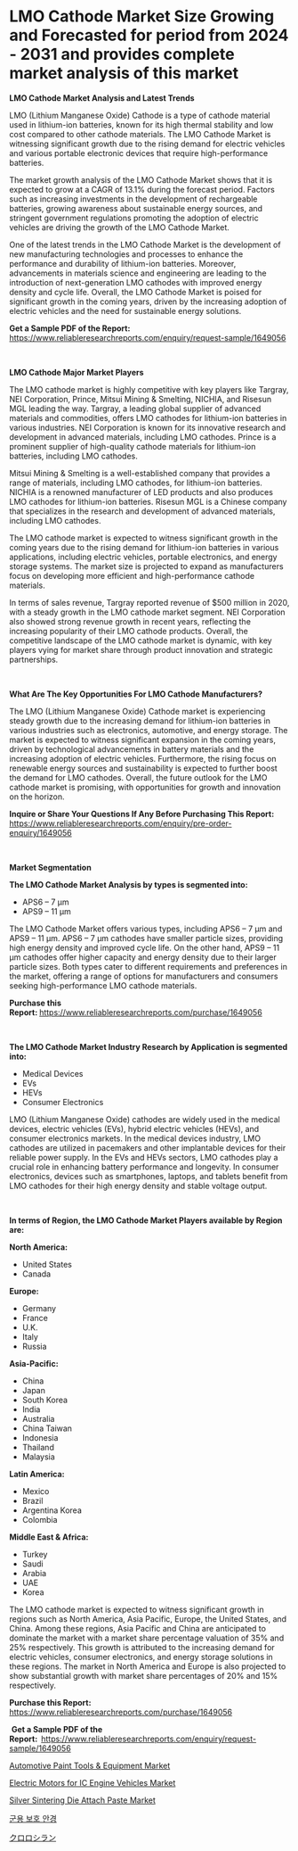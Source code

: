 <p><h1>LMO Cathode Market Size Growing and Forecasted for period from 2024 - 2031 and provides complete market analysis of this market</h1></p><p><strong>LMO Cathode Market Analysis and Latest Trends</strong></p>
<p><p>LMO (Lithium Manganese Oxide) Cathode is a type of cathode material used in lithium-ion batteries, known for its high thermal stability and low cost compared to other cathode materials. The LMO Cathode Market is witnessing significant growth due to the rising demand for electric vehicles and various portable electronic devices that require high-performance batteries.</p><p>The market growth analysis of the LMO Cathode Market shows that it is expected to grow at a CAGR of 13.1% during the forecast period. Factors such as increasing investments in the development of rechargeable batteries, growing awareness about sustainable energy sources, and stringent government regulations promoting the adoption of electric vehicles are driving the growth of the LMO Cathode Market.</p><p>One of the latest trends in the LMO Cathode Market is the development of new manufacturing technologies and processes to enhance the performance and durability of lithium-ion batteries. Moreover, advancements in materials science and engineering are leading to the introduction of next-generation LMO cathodes with improved energy density and cycle life. Overall, the LMO Cathode Market is poised for significant growth in the coming years, driven by the increasing adoption of electric vehicles and the need for sustainable energy solutions.</p></p>
<p><strong>Get a Sample PDF of the Report:&nbsp;</strong> <a href="https://www.reliableresearchreports.com/enquiry/request-sample/1649056">https://www.reliableresearchreports.com/enquiry/request-sample/1649056</a></p>
<p>&nbsp;</p>
<p><strong>LMO Cathode Major Market Players</strong></p>
<p><p>The LMO cathode market is highly competitive with key players like Targray, NEI Corporation, Prince, Mitsui Mining & Smelting, NICHIA, and Risesun MGL leading the way. Targray, a leading global supplier of advanced materials and commodities, offers LMO cathodes for lithium-ion batteries in various industries. NEI Corporation is known for its innovative research and development in advanced materials, including LMO cathodes. Prince is a prominent supplier of high-quality cathode materials for lithium-ion batteries, including LMO cathodes.</p><p>Mitsui Mining & Smelting is a well-established company that provides a range of materials, including LMO cathodes, for lithium-ion batteries. NICHIA is a renowned manufacturer of LED products and also produces LMO cathodes for lithium-ion batteries. Risesun MGL is a Chinese company that specializes in the research and development of advanced materials, including LMO cathodes.</p><p>The LMO cathode market is expected to witness significant growth in the coming years due to the rising demand for lithium-ion batteries in various applications, including electric vehicles, portable electronics, and energy storage systems. The market size is projected to expand as manufacturers focus on developing more efficient and high-performance cathode materials.</p><p>In terms of sales revenue, Targray reported revenue of $500 million in 2020, with a steady growth in the LMO cathode market segment. NEI Corporation also showed strong revenue growth in recent years, reflecting the increasing popularity of their LMO cathode products. Overall, the competitive landscape of the LMO cathode market is dynamic, with key players vying for market share through product innovation and strategic partnerships.</p></p>
<p>&nbsp;</p>
<p><strong>What Are The Key Opportunities For LMO Cathode Manufacturers?</strong></p>
<p><p>The LMO (Lithium Manganese Oxide) Cathode market is experiencing steady growth due to the increasing demand for lithium-ion batteries in various industries such as electronics, automotive, and energy storage. The market is expected to witness significant expansion in the coming years, driven by technological advancements in battery materials and the increasing adoption of electric vehicles. Furthermore, the rising focus on renewable energy sources and sustainability is expected to further boost the demand for LMO cathodes. Overall, the future outlook for the LMO cathode market is promising, with opportunities for growth and innovation on the horizon.</p></p>
<p><strong>Inquire or Share Your Questions If Any Before Purchasing This Report:</strong> <a href="https://www.reliableresearchreports.com/enquiry/pre-order-enquiry/1649056">https://www.reliableresearchreports.com/enquiry/pre-order-enquiry/1649056</a></p>
<p>&nbsp;</p>
<p><strong>Market Segmentation</strong></p>
<p><strong>The LMO Cathode Market Analysis by types is segmented into:</strong></p>
<p><ul><li>APS6 – 7 μm</li><li>APS9 – 11 μm</li></ul></p>
<p><p>The LMO Cathode Market offers various types, including APS6 – 7 μm and APS9 – 11 μm. APS6 – 7 μm cathodes have smaller particle sizes, providing high energy density and improved cycle life. On the other hand, APS9 – 11 μm cathodes offer higher capacity and energy density due to their larger particle sizes. Both types cater to different requirements and preferences in the market, offering a range of options for manufacturers and consumers seeking high-performance LMO cathode materials.</p></p>
<p><strong>Purchase this Report:&nbsp;</strong><a href="https://www.reliableresearchreports.com/purchase/1649056">https://www.reliableresearchreports.com/purchase/1649056</a></p>
<p>&nbsp;</p>
<p><strong>The LMO Cathode Market Industry Research by Application is segmented into:</strong></p>
<p><ul><li>Medical Devices</li><li>EVs</li><li>HEVs</li><li>Consumer Electronics</li></ul></p>
<p><p>LMO (Lithium Manganese Oxide) cathodes are widely used in the medical devices, electric vehicles (EVs), hybrid electric vehicles (HEVs), and consumer electronics markets. In the medical devices industry, LMO cathodes are utilized in pacemakers and other implantable devices for their reliable power supply. In the EVs and HEVs sectors, LMO cathodes play a crucial role in enhancing battery performance and longevity. In consumer electronics, devices such as smartphones, laptops, and tablets benefit from LMO cathodes for their high energy density and stable voltage output.</p></p>
<p>&nbsp;</p>
<p><strong>In terms of Region, the LMO Cathode Market Players available by Region are:</strong></p>
<p>
    <p> <strong> North America: </strong>
        <ul>
            <li>United States</li>
            <li>Canada</li>
        </ul>
        </p> 
    <p> <strong> Europe: </strong>
        <ul>
            <li>Germany</li>
            <li>France</li>
            <li>U.K.</li>
            <li>Italy</li>
            <li>Russia</li>
        </ul>
        </p> 
    <p> <strong> Asia-Pacific: </strong>
        <ul>
            <li>China</li>
            <li>Japan</li>
            <li>South Korea</li>
            <li>India</li>
            <li>Australia</li>
            <li>China Taiwan</li>
            <li>Indonesia</li>
            <li>Thailand</li>
            <li>Malaysia</li>
        </ul>
        </p> 
    <p> <strong> Latin America: </strong>
        <ul>
            <li>Mexico</li>
            <li>Brazil</li>
            <li>Argentina Korea</li>
            <li>Colombia</li>
        </ul>
        </p> 
    <p> <strong> Middle East & Africa: </strong>
        <ul>
            <li>Turkey</li>
            <li>Saudi</li>
            <li>Arabia</li>
            <li>UAE</li>
            <li>Korea</li>
        </ul>
    </p>
    </p>
<p><p>The LMO cathode market is expected to witness significant growth in regions such as North America, Asia Pacific, Europe, the United States, and China. Among these regions, Asia Pacific and China are anticipated to dominate the market with a market share percentage valuation of 35% and 25% respectively. This growth is attributed to the increasing demand for electric vehicles, consumer electronics, and energy storage solutions in these regions. The market in North America and Europe is also projected to show substantial growth with market share percentages of 20% and 15% respectively.</p></p>
<p><strong>Purchase this Report: </strong><a href="https://www.reliableresearchreports.com/purchase/1649056">https://www.reliableresearchreports.com/purchase/1649056</a></p>
<p>&nbsp;<strong>Get a Sample PDF of the Report:&nbsp;&nbsp;</strong><a href="https://www.reliableresearchreports.com/enquiry/request-sample/1649056">https://www.reliableresearchreports.com/enquiry/request-sample/1649056</a></p>
<p><strong></strong></p>
<p><p><a href="https://view.publitas.com/reportprime-1/automotive-paint-tools-equipment-market-research-report-forecasted-for-period-from-2023-2030-by-market-type-market-application-and-region/">Automotive Paint Tools & Equipment Market</a></p><p><a href="https://flame-sidecar-702.notion.site/Electric-Motors-for-IC-Engine-Vehicles-Market-Offer-Valuable-Insights-into-Market-Size-Market-Share-29834ab7141842c390f7d330e5f9a32f">Electric Motors for IC Engine Vehicles Market</a></p><p><a href="https://issuu.com/reportprime-2/docs/silver-sintering-die-attach-paste-market-size-2030">Silver Sintering Die Attach Paste Market</a></p><p><a href="https://github.com/lkwggful07722/Market-Research-Report-List-1/blob/main/7976441191465.md">군용 보호 안경</a></p><p><a href="https://github.com/ycmtqqhvk3273/Market-Research-Report-List-1/blob/main/1024989191710.md">クロロシラン</a></p></p>